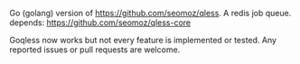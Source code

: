 Go (golang) version of https://github.com/seomoz/qless. A redis job queue.
depends:
https://github.com/seomoz/qless-core

Goqless now works but not every feature is implemented or tested.
Any reported issues or pull requests are welcome.

